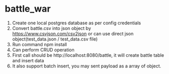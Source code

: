 # battle_war
1. Create one local postgres database as per config credentials
2. Convert battle.csv into json object by https://www.csvjson.com/csv2json or can use direct json object(test_data.json / test_data.csv file)
3. Run command npm install
4. Can perform CRUD operation
5. First call should be http://localhost:8080/battle, it will create battle table and insert data
6. It also support batch insert, you may sent payload as a array of object.

